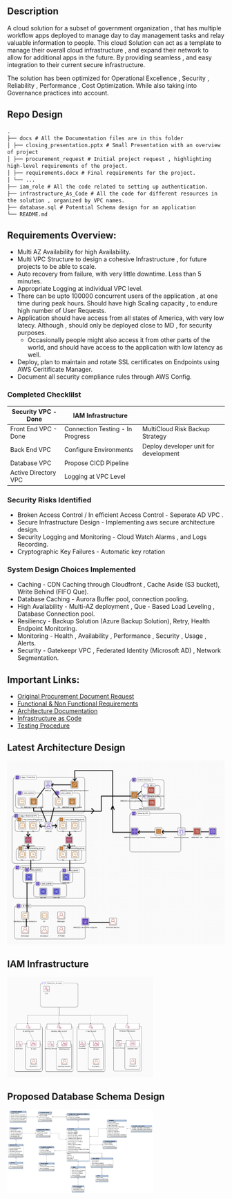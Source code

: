## Description

A cloud solution for a subset of government organization , that has multiple workflow apps deployed to manage day to day management tasks and relay valuable information to people. This cloud Solution can act as a template to manage their overall cloud infrastructure , and expand their network to allow for additional apps in the future. By providing seamless , and easy integration to their current secure infrastructure.

The solution has been optimized for Operational Excellence , Security , Reliability , Performance , Cost Optimization. While also taking into Governance practices into account.

## Repo Design

```
.
├── docs # All the Documentation files are in this folder
│ ├── closing_presentation.pptx # Small Presentation with an overview of project
│ ├── procurement_request # Initial project request , highlighting high-level requirements of the project.
│ ├── requirements.docx # Final requirements for the project.
│ └── ...
├── iam_role # All the code related to setting up authentication. 
├── infrastructure_As_Code # All the code for different resources in the solution , organized by VPC names.
├── database.sql # Potential Schema design for an application
└── README.md

```

## Requirements Overview:

- Multi AZ Availability for high Availability.
- Multi VPC Structure to design a cohesive Infrastructure , for future projects to be able to scale.
- Auto recovery from failure, with very little downtime. Less than 5 minutes.
- Appropriate Logging at individual VPC level.
- There can be upto 100000 concurrent users of the application , at one time during peak hours. Should have high Scaling capacity , to endure high number of User Requests.
- Application should have access from all states of America, with very low latecy. Although , should only be deployed close to MD , for security purposes.
  - Occasionally people might also access it from other parts of the world, and should have access to the application with low latency as well.
- Deploy, plan to maintain and rotate SSL certificates on Endpoints using AWS Ceritificate Manager.
- Document all security compliance rules through AWS Config.

### Completed Checklilst

| Security VPC - Done  | IAM Infrastructure               |                                       |
| -------------------- | -------------------------------- | ------------------------------------- |
| Front End VPC - Done | Connection Testing - In Progress | MultiCloud Risk Backup Strategy       |
| Back End VPC         | Configure Environments           | Deploy developer unit for development |
| Database VPC         | Propose CICD Pipeline            |                                       |
| Active Directory VPC | Logging at VPC Level             |                                       |

### Security Risks Identified

- Broken Access Control / In efficient Access Control - Seperate AD VPC .
- Secure Infrastructure Design - Implementing aws secure architecture design.
- Security Logging and Monitoring - Cloud Watch Alarms , and Logs Recording.
- Cryptographic Key Failures - Automatic key rotation

### System Design Choices Implemented

* Caching - CDN Caching through Cloudfront , Cache Aside (S3 bucket), Write Behind (FIFO Que).
* Database Caching - Aurora Buffer pool, connection pooling.
* High Availability - Multi-AZ deployment , Que - Based Load Leveling , Database Connection pool.
* Resiliency - Backup Solution (Azure Backup Solution), Retry, Health Endpoint Monitoring.
* Monitoring - Health , Availability , Performance , Security , Usage , Alerts.
* Security - Gatekeepr VPC , Federated Identity (Microsoft AD) , Network Segmentation.

## Important Links:

- [Original Procurement Document Request](./docs/procurement_request.pdf)
- [Functional &amp; Non Functional Requirements](./docs/requirements.docx)
- [Architecture Documentation](./docs/architecture.docx)
- [Infrastructure as Code](./Infrastructure_as_Code)
- [Testing Procedure](./docs/testing_procedures.docx)

## Latest Architecture Design

<img src="./images/architecture.png" alt="Design System Architecture" style="zoom: 50%;" />

## IAM Infrastructure

<img src="./images/IAM_Infrastructure.png" alt="IAM Infrastructure" style="zoom: 33%;" />

## Proposed Database Schema Design

<img src="./docs/ER_Diagram.png" alt="Database Schema" style="zoom: 33%;" />

